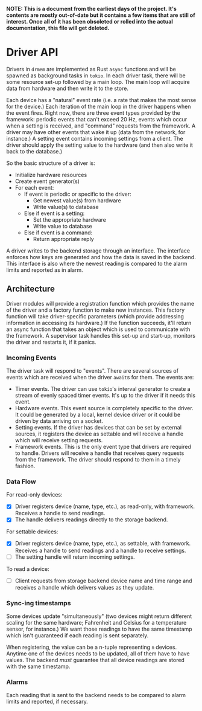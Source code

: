 **NOTE: This is a document from the earliest days of the project. It's
contents are mostly out-of-date but it contains a few items that are
still of interest. Once all of it has been obsoleted or rolled into
the actual documentation, this file will get deleted.**

# Driver API

Drivers in `drmem` are implemented as Rust `async` functions and will
be spawned as background tasks in `tokio`. In each driver task, there
will be some resource set-up followed by a main loop. The main loop
will acquire data from hardware and then write it to the store.

Each device has a "natural" event rate (i.e. a rate that makes the
most sense for the device.) Each iteration of the main loop in the
driver happens when the event fires. Right now, there are three event
types provided by the framework: periodic events that can't exceed 20
Hz, events which occur when a setting is received, and "command"
requests from the framework. A driver may have other events that wake
it up (data from the network, for instance.) A setting event contains
incoming settings from a client. The driver should apply the setting
value to the hardware (and then also write it back to the database.)

So the basic structure of a driver is:

- Initialize hardware resources
- Create event generator(s)
- For each event:
    - If event is periodic or specific to the driver:
        - Get newest value(s) from hardware
        - Write value(s) to database
    - Else if event is a setting:
        - Set the appropriate hardware
        - Write value to database
    - Else if event is a command:
        - Return appropriate reply

A driver writes to the backend storage through an interface. The
interface enforces how keys are generated and how the data is saved in
the backend. This interface is also where the newest reading is
compared to the alarm limits and reported as in alarm.

## Architecture

Driver modules will provide a registration function which provides the
name of the driver and a factory function to make new instances. This
factory function will take driver-specific parameters (which provide
addressing information in accessing its hardware.) If the function
succeeds, it'll return an async function that takes an object which is
used to communicate with the framework. A supervisor task handles this
set-up and start-up, monitors the driver and restarts it, if it
panics.

### Incoming Events

The driver task will respond to "events". There are several sources of
events which are received when the driver `await`s for them. The
events are:

- Timer events. The driver can use `tokio`'s interval generator to
  create a stream of evenly spaced timer events. It's up to the driver
  if it needs this event.
- Hardware events. This event source is completely specific to the
  driver. It could be generated by a local, kernel device driver or
  it could be driven by data arriving on a socket.
- Setting events. If the driver has devices that can be set by
  external sources, it registers the device as settable and will
  receive a handle which will receive setting requests.
- Framework events. This is the only event type that drivers are
  required to handle. Drivers will receive a handle that receives
  query requests from the framework. The driver should respond to them
  in a timely fashion.

### Data Flow

For read-only devices:

- [X] Driver registers device (name, type, etc.), as read-only, with
      framework. Receives a handle to send readings.
- [X] The handle delivers readings directly to the storage backend.

For settable devices:

- [X] Driver registers device (name, type, etc.), as settable, with
      framework. Receives a handle to send readings and a handle to
      receive settings.
- [ ] The setting handle will return incoming settings.

To read a device:

- [ ] Client requests from storage backend device name and time range
      and receives a handle which delivers values as they update.

### Sync-ing timestamps

Some devices update "simultaneously" (two devices might return
different scaling for the same hardware; Fahrenheit and Celsius for a
temperature sensor, for instance.) We want those readings to have the
same timestamp which isn't guaranteed if each reading is sent
separately.

When registering, the value can be a n-tuple representing `n`
devices. Anytime one of the devices needs to be updated, all of them
have to have values. The backend *must* guarantee that all device
readings are stored with the same timestamp.

### Alarms

Each reading that is sent to the backend needs to be compared to alarm
limits and reported, if necessary.
